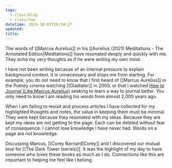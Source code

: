 ```yaml
---
tags:
  - class/blog
  - class/now
datetime: 2024-10-07T19:59:27
updated: 
title: 
---
```

The words of [[Marcus Aurelius]] in his [[Aurelius (2021) Meditations - The Annotated Edition|Meditations]] have resonated deeply and quickly with me. They echo my very thoughts as if he were writing my own mind.

I have not been writing because of an internal pressure to explain background context. It is unnecessary and stops me from starting. For example, you do not need to know that I first heard of [[Marcus Aurelius]] in the Putney cinema watching [[Gladiator]] in 2000, or that I watched [How to Journal (Like Marcus Aurelius)](https://www.youtube.com/watch?v=YOgBiweyEE4) seeking to learn a way to journal better. You only need to know I am reading his words from almost 2,000 years ago.

When I am failing to revisit and process articles I have collected for my highlighted thoughts and notes, the value in keeping them must be minimal. They were kept because they resonated with my ideas. Because they are kept my ideas are not getting to the page. Each can be deleted without fear of consequence. I cannot lose knowledge I have never had. Words on a page are not knowledge.

Discussing Marcus, [[Corey Barnard|Corey]] and I discovered our mutual love for [[The Dark Tower (series)]]. It was the highlight of my day to have someone who loves these books as much as I do. Connections like this are important to helping me feel like I belong.